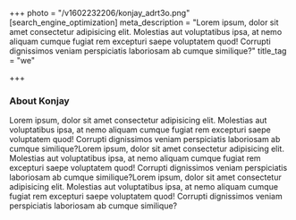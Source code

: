 +++
photo = "/v1602232206/konjay_adrt3o.png"
[search_engine_optimization]
meta_description = "Lorem ipsum, dolor sit amet consectetur adipisicing elit. Molestias aut voluptatibus ipsa, at nemo aliquam cumque fugiat rem excepturi saepe voluptatem quod! Corrupti dignissimos veniam perspiciatis laboriosam ab cumque similique?"
title_tag = "we"

+++
### About Konjay

Lorem ipsum, dolor sit amet consectetur adipisicing elit. Molestias aut voluptatibus ipsa, at nemo aliquam cumque fugiat rem excepturi saepe voluptatem quod! Corrupti dignissimos veniam perspiciatis laboriosam ab cumque similique?Lorem ipsum, dolor sit amet consectetur adipisicing elit. Molestias aut voluptatibus ipsa, at nemo aliquam cumque fugiat rem excepturi saepe voluptatem quod! Corrupti dignissimos veniam perspiciatis laboriosam ab cumque similique?Lorem ipsum, dolor sit amet consectetur adipisicing elit. Molestias aut voluptatibus ipsa, at nemo aliquam cumque fugiat rem excepturi saepe voluptatem quod! Corrupti dignissimos veniam perspiciatis laboriosam ab cumque similique?